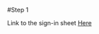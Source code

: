 #Step 1

Link to the sign-in sheet [Here](https://github.com/MikeVillagomez/IS218-Final/blob/main/SIGNIN.md)
